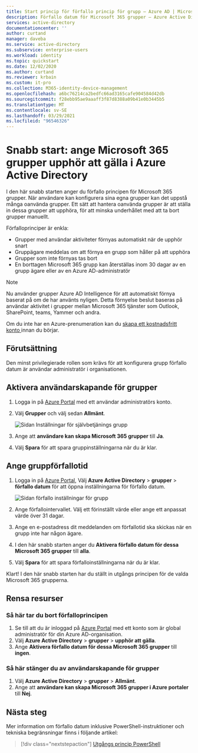 ```yaml
---
title: Start princip för förfallo princip för grupp – Azure AD | Microsoft Docs
description: Förfallo datum för Microsoft 365 grupper – Azure Active Directory
services: active-directory
documentationcenter: ''
author: curtand
manager: daveba
ms.service: active-directory
ms.subservice: enterprise-users
ms.workload: identity
ms.topic: quickstart
ms.date: 12/02/2020
ms.author: curtand
ms.reviewer: krbain
ms.custom: it-pro
ms.collection: M365-identity-device-management
ms.openlocfilehash: a6bc76214ca2bedfc66ad3165cafe904584d42db
ms.sourcegitcommit: f28ebb95ae9aaaff3f87d8388a09b41e0b3445b5
ms.translationtype: MT
ms.contentlocale: sv-SE
ms.lasthandoff: 03/29/2021
ms.locfileid: "96546326"
---
```

# <a name="quickstart-set-microsoft-365-groups-to-expire-in-azure-active-directory"></a>Snabb start: ange Microsoft 365 grupper upphör att gälla i Azure Active Directory

I den här snabb starten anger du förfallo principen för Microsoft 365 grupper. När användare kan konfigurera sina egna grupper kan det uppstå många oanvända grupper. Ett sätt att hantera oanvända grupper är att ställa in dessa grupper att upphöra, för att minska underhållet med att ta bort grupper manuellt.

Förfalloprinciper är enkla:

- Grupper med användar aktiviteter förnyas automatiskt när de upphör snart
- Gruppägare meddelas om att förnya en grupp som håller på att upphöra
- Grupper som inte förnyas tas bort
- En borttagen Microsoft 365 grupp kan återställas inom 30 dagar av en grupp ägare eller av en Azure AD-administratör

> [!NOTE]
> Nu använder grupper Azure AD Intelligence för att automatiskt förnya baserat på om de har använts nyligen. Detta förnyelse beslut baseras på användar aktivitet i grupper mellan Microsoft 365 tjänster som Outlook, SharePoint, teams, Yammer och andra.

Om du inte har en Azure-prenumeration kan du [skapa ett kostnadsfritt konto ](https://azure.microsoft.com/free/) innan du börjar.

## <a name="prerequisite"></a>Förutsättning

 Den minst privilegierade rollen som krävs för att konfigurera grupp förfallo datum är användar administratör i organisationen.

## <a name="turn-on-user-creation-for-groups"></a>Aktivera användarskapande för grupper

1. Logga in på [Azure Portal](https://portal.azure.com) med ett användar administratörs konto.

2. Välj **Grupper** och välj sedan **Allmänt**.
  
   ![Sidan Inställningar för självbetjänings grupp](./media/groups-quickstart-expiration/self-service-settings.png)

3. Ange att  **användare kan skapa Microsoft 365 grupper** till **Ja**.

4. Välj **Spara** för att spara gruppinställningarna när du är klar.

## <a name="set-group-expiration"></a>Ange gruppförfallotid

1. Logga in på [Azure Portal](https://portal.azure.com), Välj **Azure Active Directory**  >  **grupper**  >  **förfallo datum** för att öppna inställningarna för förfallo datum.
  
   ![Sidan förfallo inställningar för grupp](./media/groups-quickstart-expiration/expiration-settings.png)

2. Ange förfallointervallet. Välj ett förinställt värde eller ange ett anpassat värde över 31 dagar. 

3. Ange en e-postadress dit meddelanden om förfallotid ska skickas när en grupp inte har någon ägare.

4. I den här snabb starten anger du **Aktivera förfallo datum för dessa Microsoft 365 grupper** till **alla**.

5. Välj **Spara** för att spara förfalloinställningarna när du är klar.

Klart! I den här snabb starten har du ställt in utgångs principen för de valda Microsoft 365 grupperna.

## <a name="clean-up-resources"></a>Rensa resurser

### <a name="to-remove-the-expiration-policy"></a>Så här tar du bort förfalloprincipen

1. Se till att du är inloggad på [Azure Portal](https://portal.azure.com) med ett konto som är global administratör för din Azure AD-organisation.
2. Välj **Azure Active Directory**  >  **grupper**  >  **upphör att gälla**.
3. Ange **Aktivera förfallo datum för dessa Microsoft 365 grupper** till **ingen**.

### <a name="to-turn-off-user-creation-for-groups"></a>Så här stänger du av användarskapande för grupper

1. Välj **Azure Active Directory**  >  **grupper**  >  **Allmänt**. 
2. Ange att **användare kan skapa Microsoft 365 grupper i Azure portaler** till **Nej**.

## <a name="next-steps"></a>Nästa steg

Mer information om förfallo datum inklusive PowerShell-instruktioner och tekniska begränsningar finns i följande artikel:

> [!div class="nextstepaction"]
> [Utgångs princip PowerShell](groups-lifecycle.md)
